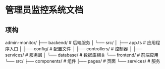 # 管理员监控系统文档

## 项构

admin-monitor/
├── backend/ # 后端服务
│ └── src/
│ ├── app.ts # 应用程序入口
│ ├── config/ # 配置文件
│ ├── controllers/ # 控制器
│ ├── services/ # 服务层
│ └── database/ # 数据库相关
└── frontend/ # 前端应用
└── src/
├── components/ # 组件
├── pages/ # 页面
└── services/ # 服务